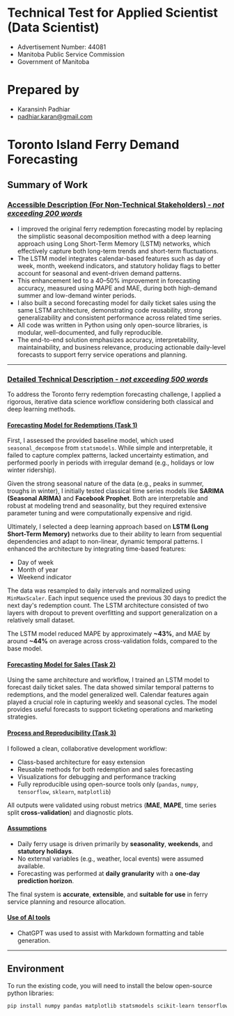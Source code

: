 # Technical Test for Applied Scientist (Data Scientist) 
- Advertisement Number: 44081
- Manitoba Public Service Commission
- Government of Manitoba

# Prepared by
- Karansinh Padhiar
- padhiar.karan@gmail.com

# Toronto Island Ferry Demand Forecasting

## Summary of Work

### <ins> Accessible Description (For Non-Technical Stakeholders) - _not exceeding 200 words_ </ins>

- I improved the original ferry redemption forecasting model by replacing the simplistic seasonal decomposition method with a deep learning approach using Long Short-Term Memory (LSTM) networks, which effectively capture both long-term trends and short-term fluctuations.  
- The LSTM model integrates calendar-based features such as day of week, month, weekend indicators, and statutory holiday flags to better account for seasonal and event-driven demand patterns.  
- This enhancement led to a 40–50% improvement in forecasting accuracy, measured using MAPE and MAE, during both high-demand summer and low-demand winter periods.  
- I also built a second forecasting model for daily ticket sales using the same LSTM architecture, demonstrating code reusability, strong generalizability and consistent performance across related time series.  
- All code was written in Python using only open-source libraries, is modular, well-documented, and fully reproducible.  
- The end-to-end solution emphasizes accuracy, interpretability, maintainability, and business relevance, producing actionable daily-level forecasts to support ferry service operations and planning.  

---

### <ins> Detailed Technical Description - _not exceeding 500 words_ </ins>

To address the Toronto ferry redemption forecasting challenge, I applied a rigorous, iterative data science workflow considering both classical and deep learning methods.

#### <ins> Forecasting Model for Redemptions (Task 1) </ins>

First, I assessed the provided baseline model, which used `seasonal_decompose` from `statsmodels`. While simple and interpretable, it failed to capture complex patterns, lacked uncertainty estimation, and performed poorly in periods with irregular demand (e.g., holidays or low winter ridership).

Given the strong seasonal nature of the data (e.g., peaks in summer, troughs in winter), I initially tested classical time series models like **SARIMA (Seasonal ARIMA)** and **Facebook Prophet**. Both are interpretable and robust at modeling trend and seasonality, but they required extensive parameter tuning and were computationally expensive and rigid.

Ultimately, I selected a deep learning approach based on **LSTM (Long Short-Term Memory)** networks due to their ability to learn from sequential dependencies and adapt to non-linear, dynamic temporal patterns. I enhanced the architecture by integrating time-based features:
- Day of week  
- Month of year  
- Weekend indicator  

The data was resampled to daily intervals and normalized using `MinMaxScaler`. Each input sequence used the previous 30 days to predict the next day's redemption count. The LSTM architecture consisted of two layers with dropout to prevent overfitting and support generalization on a relatively small dataset.

The LSTM model reduced MAPE by approximately **~43%**, and MAE by around **~44%** on average across cross-validation folds, compared to the base model.

#### <ins> Forecasting Model for Sales (Task 2) </ins>

Using the same architecture and workflow, I trained an LSTM model to forecast daily ticket sales. The data showed similar temporal patterns to redemptions, and the model generalized well. Calendar features again played a crucial role in capturing weekly and seasonal cycles. The model provides useful forecasts to support ticketing operations and marketing strategies.

#### <ins> Process and Reproducibility (Task 3) </ins>

I followed a clean, collaborative development workflow:
- Class-based architecture for easy extension  
- Reusable methods for both redemption and sales forecasting  
- Visualizations for debugging and performance tracking  
- Fully reproducible using open-source tools only (`pandas`, `numpy`, `tensorflow`, `sklearn`, `matplotlib`)  

All outputs were validated using robust metrics (**MAE**, **MAPE**, time series split **cross-validation**) and diagnostic plots.

#### <ins> Assumptions </ins>

- Daily ferry usage is driven primarily by **seasonality**, **weekends**, and **statutory holidays**.  
- No external variables (e.g., weather, local events) were assumed available.  
- Forecasting was performed at **daily granularity** with a **one-day prediction horizon**.

The final system is **accurate**, **extensible**, and **suitable for use** in ferry service planning and resource allocation.

#### <ins> Use of AI tools </ins>

- ChatGPT was used to assist with Markdown formatting and table generation.

---

## Environment

To run the existing code, you will need to install the below open-source python libraries:

```bash
pip install numpy pandas matplotlib statsmodels scikit-learn tensorflow
```

